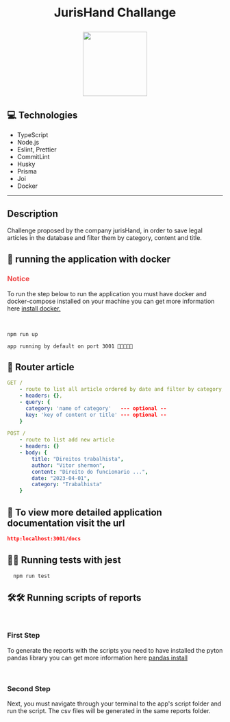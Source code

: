 # <p align = "center"> JurisHand Challange </p>

<p align="center">
  <img src="https://jurishand.com/_next/static/media/logo-jurishand-black.7fffda40.svg" width="150"/>
</p>

## :computer: Technologies

- TypeScript
- Node.js
- Eslint, Prettier
- CommitLint
- Husky
- Prisma
- Joi
- Docker

---

## Description

<p>
Challenge proposed by the company jurisHand, in order to save legal articles in the database and filter them by category, content and title.
</p>

## 🏁 running the application with docker

<h3 style="color:#ef4444; font-weight: bolder">Notice</h3>

<p>
  To run the step below to run the application you must have docker and docker-compose installed on your machine you can get more information here <a href="https://docs.docker.com/engine/install/">install docker.</a>
</p>
<br />

```
npm run up
```

```
app running by default on port 3001 🚀🚀🚀🚀🚀
```

## :rocket: Router article

```yml
GET /
    - route to list all article ordered by date and filter by category, content and title
    - headers: {},
    - query: {
      category: 'name of category'   --- optional --
      key: 'key of content or title' --- optional --
    }
```

```yml
POST /
    - route to list add new article
    - headers: {}
    - body: {
        title: "Direitos trabalhista",
        author: "Vitor shermon",
        content: "Direito do funcionario ...",
        date: "2023-04-01",
        category: "Trabalhista"
    }
```

## 📄 To view more detailed application documentation visit the url

```json
http:localhost:3001/docs
```

## 🧪🧪 Running tests with jest
```
  npm run test
````
## 🛠️🛠️ Running scripts of reports

<br />


### First Step

<p>
  To generate the reports with the scripts you need to have installed the pyton pandas library you can get more information here <a href="https://pandas.pydata.org/docs/getting_started/install.html">pandas install</a>
</p>

<br />


### Second Step

<p>
Next, you must navigate through your terminal to the app's script folder and run the script. The csv files will be generated in the same reports folder.
</p>